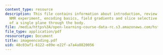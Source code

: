 ```yaml
---
content_type: resource
description: This file contains information about introduction, review of the basic
  NMR experiment, encoding basics, field gradients and slice selective excitation
  of a single plane through the body.
file: /media/https%3A/open-learning-course-data-rc.s3.amazonaws.com/hst-584j-magnetic-resonance-analytic-biochemical-and-imaging-techniques-spring-2006/48c03af16122e89ee22fa7a4a8820056_imageencoding.pdf
file_type: application/pdf
resourcetype: Document
title: imageencoding.pdf
uid: 48c03af1-6122-e89e-e22f-a7a4a8820056
---
```

